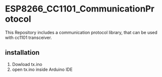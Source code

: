 # ESP8266_CC1101_CommunicationProtocol
This Repository includes a communication protocol library, that can be used with cc1101 transceiver.

## installation
1. Dowload tx.ino
2. open tx.ino inside Arduino IDE

